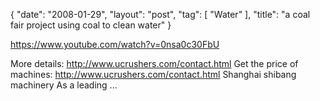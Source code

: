 {
   "date": "2008-01-29",
   "layout": "post",
   "tag": [
      "Water"
   ],
   "title": "a coal fair project using coal to clean water"
}

https://www.youtube.com/watch?v=0nsa0c30FbU  

More details: http://www.ucrushers.com/contact.html Get the price of machines: http://www.ucrushers.com/contact.html Shanghai shibang machinery As a leading ...